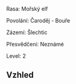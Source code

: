 Rasa: Mořský elf

Povolání: Čaroděj - Bouře

Zázemí: Šlechtic

Přesvědčení: Neznámé

Level: 2

## Vzhled
